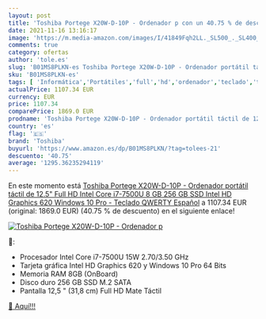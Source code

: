 ```yaml
---
layout: post
title: 'Toshiba Portege X20W-D-10P - Ordenador p con un 40.75 % de descuento'
date: 2021-11-16 13:16:17
image: 'https://m.media-amazon.com/images/I/41849Fqh2LL._SL500_._SL400_.jpg'
comments: true
category: ofertas
author: 'tole.es'
slug: 'B01MS8PLKN-es Toshiba Portege X20W-D-10P - Ordenador portátil táctil de...'
sku: 'B01MS8PLKN-es'
tags: [ 'Informática','Portátiles','full','hd','ordenador','teclado','toshiba', ]
actualPrice: 1107.34 EUR
currency: EUR
price: 1107.34
comparePrice: 1869.0 EUR
prodname: 'Toshiba Portege X20W-D-10P - Ordenador portátil táctil de 12.5" Full HD  Intel Core i7-7500U  8 GB  256 GB SSD  Intel HD Graphics 620  Windows 10 Pro  - Teclado QWERTY Español'
country: 'es'
flag: '🇪🇸'
brand: 'Toshiba'
buyurl: 'https://www.amazon.es/dp/B01MS8PLKN/?tag=tolees-21'
descuento: '40.75'
average: '1295.36235294119'
---
```


En este momento está [Toshiba Portege X20W-D-10P - Ordenador portátil táctil de 12.5" Full HD  Intel Core i7-7500U  8 GB  256 GB SSD  Intel HD Graphics 620  Windows 10 Pro  - Teclado QWERTY Español](https://www.amazon.es/dp/B01MS8PLKN/?tag=tolees-21) a 1107.34 EUR (original: 1869.0 EUR) (40.75 %  de descuento) en el siguiente enlace!

[![Toshiba Portege X20W-D-10P - Ordenador p](https://m.media-amazon.com/images/I/41849Fqh2LL._SL500_._SL400_.jpg)](https://www.amazon.es/dp/B01MS8PLKN/?tag=tolees-21)

🔎:

- Procesador Intel Core i7-7500U 15W 2.70/3.50 GHz
- Tarjeta gráfica Intel HD Graphics 620 y Windows 10 Pro 64 Bits
- Memoria RAM 8GB (OnBoard)
- Disco duro 256 GB SSD M.2 SATA
- Pantalla 12,5 " (31,8 cm) Full HD Mate Táctil

[🛒 Aquí!!!](https://www.amazon.es/dp/B01MS8PLKN/?tag=tolees-21)
